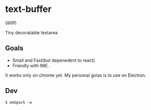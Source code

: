 # text-buffer

(WIP)

Tiny decoratable textarea

## Goals

- Small and Fast(but depenedent to react)
- Friendly with IME.

It works only on chrome yet. My personal golas is to use on Electron.

## Dev

```
$ webpack -w
```
